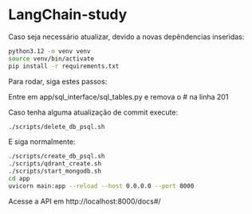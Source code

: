 # LangChain-study

Caso seja necessário atualizar, devido a novas depêndencias inseridas:

```sh
python3.12 -m venv venv
source venv/bin/activate
pip install -r requirements.txt
```

Para rodar, siga estes passos:

Entre em app/sql_interface/sql_tables.py e remova o # na linha 201

Caso tenha alguma atualização de commit execute:

```sh
./scripts/delete_db_psql.sh
```

E siga normalmente:

```sh
./scripts/create_db_psql.sh
./scripts/qdrant_create.sh
./scripts/start_mongodb.sh
cd app
uvicorn main:app --reload --host 0.0.0.0 --port 8000
```
Acesse a API em http://localhost:8000/docs#/
